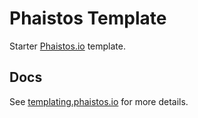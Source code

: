 # Phaistos Template
Starter [Phaistos.io](https://phaistos.io/) template.

## Docs
See [templating.phaistos.io](https://templating.phaistos.io/) for more details.